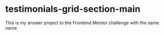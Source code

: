 # testimonials-grid-section-main
This is my answer project to the Frontend Mentor challenge with the same name.

